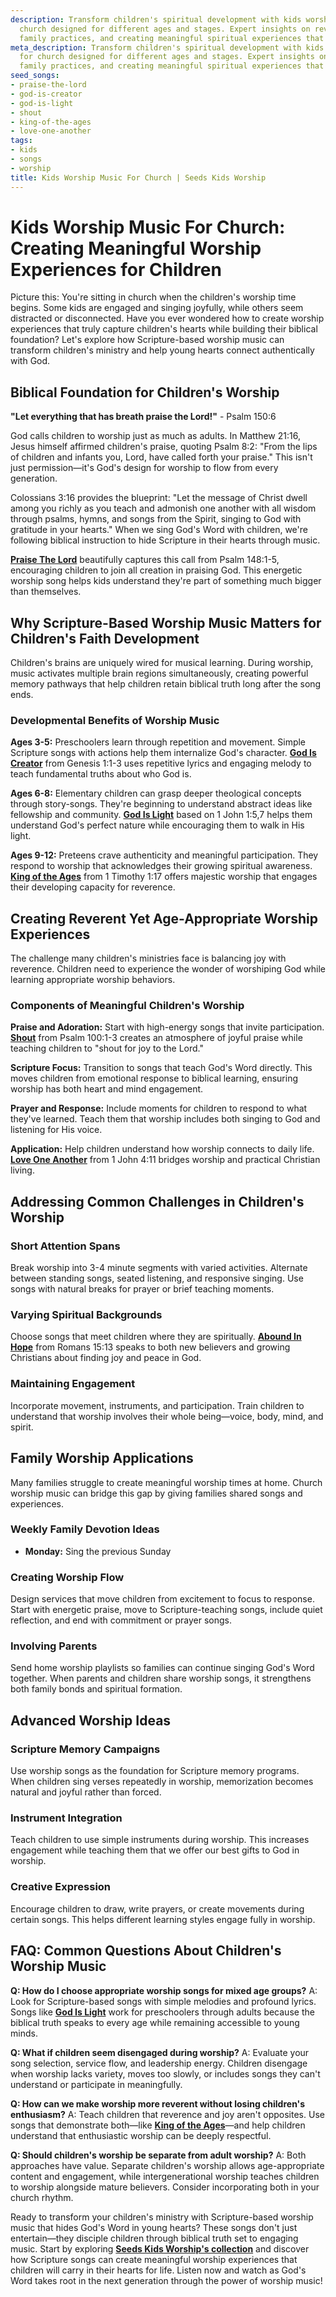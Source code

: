 ```yaml
---
description: Transform children's spiritual development with kids worship music for
  church designed for different ages and stages. Expert insights on reverent worship,
  family practices, and creating meaningful spiritual experiences that last a lifetime.
meta_description: Transform children's spiritual development with kids worship music
  for church designed for different ages and stages. Expert insights on reverent worship,
  family practices, and creating meaningful spiritual experiences that last a lifetime.
seed_songs:
- praise-the-lord
- god-is-creator
- god-is-light
- shout
- king-of-the-ages
- love-one-another
tags:
- kids
- songs
- worship
title: Kids Worship Music For Church | Seeds Kids Worship
---
```

# Kids Worship Music For Church: Creating Meaningful Worship Experiences for Children

Picture this: You're sitting in church when the children's worship time begins. Some kids are engaged and singing joyfully, while others seem distracted or disconnected. Have you ever wondered how to create worship experiences that truly capture children's hearts while building their biblical foundation? Let's explore how Scripture-based worship music can transform children's ministry and help young hearts connect authentically with God.

## Biblical Foundation for Children's Worship

**"Let everything that has breath praise the Lord!"** - Psalm 150:6

God calls children to worship just as much as adults. In Matthew 21:16, Jesus himself affirmed children's praise, quoting Psalm 8:2: "From the lips of children and infants you, Lord, have called forth your praise." This isn't just permission—it's God's design for worship to flow from every generation.

Colossians 3:16 provides the blueprint: "Let the message of Christ dwell among you richly as you teach and admonish one another with all wisdom through psalms, hymns, and songs from the Spirit, singing to God with gratitude in your hearts." When we sing God's Word with children, we're following biblical instruction to hide Scripture in their hearts through music.

**[Praise The Lord](https://seedskidsworship.com/product/praise-the-lord-psalm-1451-5/)** beautifully captures this call from Psalm 148:1-5, encouraging children to join all creation in praising God. This energetic worship song helps kids understand they're part of something much bigger than themselves.

## Why Scripture-Based Worship Music Matters for Children's Faith Development

Children's brains are uniquely wired for musical learning. During worship, music activates multiple brain regions simultaneously, creating powerful memory pathways that help children retain biblical truth long after the song ends.

### Developmental Benefits of Worship Music

**Ages 3-5:** Preschoolers learn through repetition and movement. Simple Scripture songs with actions help them internalize God's character. **[God Is Creator](https://seedskidsworship.com/product/god-is-creator-genesis-11-3-2/)** from Genesis 1:1-3 uses repetitive lyrics and engaging melody to teach fundamental truths about who God is.

**Ages 6-8:** Elementary children can grasp deeper theological concepts through story-songs. They're beginning to understand abstract ideas like fellowship and community. **[God Is Light](https://seedskidsworship.com/product/god-is-light-1-john-15-7/)** based on 1 John 1:5,7 helps them understand God's perfect nature while encouraging them to walk in His light.

**Ages 9-12:** Preteens crave authenticity and meaningful participation. They respond to worship that acknowledges their growing spiritual awareness. **[King of the Ages](https://seedskidsworship.com/product/king-of-the-ages-1-timothy-117/)** from 1 Timothy 1:17 offers majestic worship that engages their developing capacity for reverence.

## Creating Reverent Yet Age-Appropriate Worship Experiences

The challenge many children's ministries face is balancing joy with reverence. Children need to experience the wonder of worshiping God while learning appropriate worship behaviors.

### Components of Meaningful Children's Worship

**Praise and Adoration:** Start with high-energy songs that invite participation. **[Shout](https://seedskidsworship.com/product/shout-psalm-1001-3/)** from Psalm 100:1-3 creates an atmosphere of joyful praise while teaching children to "shout for joy to the Lord."

**Scripture Focus:** Transition to songs that teach God's Word directly. This moves children from emotional response to biblical learning, ensuring worship has both heart and mind engagement.

**Prayer and Response:** Include moments for children to respond to what they've learned. Teach them that worship includes both singing to God and listening for His voice.

**Application:** Help children understand how worship connects to daily life. **[Love One Another](https://seedskidsworship.com/product/love-one-another-1-john-411/)** from 1 John 4:11 bridges worship and practical Christian living.

## Addressing Common Challenges in Children's Worship

### Short Attention Spans
Break worship into 3-4 minute segments with varied activities. Alternate between standing songs, seated listening, and responsive singing. Use songs with natural breaks for prayer or brief teaching moments.

### Varying Spiritual Backgrounds
Choose songs that meet children where they are spiritually. **[Abound In Hope](https://seedskidsworship.com/product/abound-in-hope-romans-1513/)** from Romans 15:13 speaks to both new believers and growing Christians about finding joy and peace in God.

### Maintaining Engagement
Incorporate movement, instruments, and participation. Train children to understand that worship involves their whole being—voice, body, mind, and spirit.

## Family Worship Applications

Many families struggle to create meaningful worship times at home. Church worship music can bridge this gap by giving families shared songs and experiences.

### Weekly Family Devotion Ideas
- **Monday:** Sing the previous Sunday

### Creating Worship Flow
Design services that move children from excitement to focus to response. Start with energetic praise, move to Scripture-teaching songs, include quiet reflection, and end with commitment or prayer songs.

### Involving Parents
Send home worship playlists so families can continue singing God's Word together. When parents and children share worship songs, it strengthens both family bonds and spiritual formation.

## Advanced Worship Ideas

### Scripture Memory Campaigns
Use worship songs as the foundation for Scripture memory programs. When children sing verses repeatedly in worship, memorization becomes natural and joyful rather than forced.

### Instrument Integration
Teach children to use simple instruments during worship. This increases engagement while teaching them that we offer our best gifts to God in worship.

### Creative Expression
Encourage children to draw, write prayers, or create movements during certain songs. This helps different learning styles engage fully in worship.

## FAQ: Common Questions About Children's Worship Music

**Q: How do I choose appropriate worship songs for mixed age groups?**
A: Look for Scripture-based songs with simple melodies and profound lyrics. Songs like **[God Is Light](https://seedskidsworship.com/product/god-is-light-1-john-15-7/)** work for preschoolers through adults because the biblical truth speaks to every age while remaining accessible to young minds.

**Q: What if children seem disengaged during worship?**
A: Evaluate your song selection, service flow, and leadership energy. Children disengage when worship lacks variety, moves too slowly, or includes songs they can't understand or participate in meaningfully.

**Q: How can we make worship more reverent without losing children's enthusiasm?**
A: Teach children that reverence and joy aren't opposites. Use songs that demonstrate both—like **[King of the Ages](https://seedskidsworship.com/product/king-of-the-ages-1-timothy-117/)**—and help children understand that enthusiastic worship can be deeply respectful.

**Q: Should children's worship be separate from adult worship?**
A: Both approaches have value. Separate children's worship allows age-appropriate content and engagement, while intergenerational worship teaches children to worship alongside mature believers. Consider incorporating both in your church rhythm.

Ready to transform your children's ministry with Scripture-based worship music that hides God's Word in young hearts? These songs don't just entertain—they disciple children through biblical truth set to engaging music. Start by exploring **[Seeds Kids Worship's collection](https://seedskidsworship.com/)** and discover how Scripture songs can create meaningful worship experiences that children will carry in their hearts for life. Listen now and watch as God's Word takes root in the next generation through the power of worship music!

<script type="application/ld+json">
{
  "@context": "https://schema.org",
  "@type": "Article",
  "headline": "Kids Worship Music For Church",
  "author": {
    "@type": "Organization",
    "name": "Seeds Kids Worship"
  },
  "publisher": {
    "@type": "Organization",
    "name": "Seeds Kids Worship",
    "logo": {
      "@type": "ImageObject",
      "url": "https://seedskidsworship.com/logo.png"
    }
  },
  "datePublished": "2025-09-05T15:23:56.843690",
  "dateModified": "2025-09-05T15:23:56.843714",
  "description": "Transform children's spiritual development with kids worship music for church designed for different ages and stages. Expert insights on reverent worship, famil",
  "mainEntityOfPage": {
    "@type": "WebPage",
    "@id": "https://seedskidsworship.com/activities/kids-worship-music-for-church/"
  }
}
</script>

<script type="application/ld+json">
{
  "@context": "https://schema.org",
  "@type": "Product",
  "name": "Praise The Lord",
  "description": "Joyful praise song encouraging all creation to praise the Lord from Psalm 148:1-5",
  "url": "https://seedskidsworship.com/product/praise-the-lord-psalm-1451-5/",
  "brand": {
    "@type": "Brand",
    "name": "Seeds Kids Worship"
  },
  "category": "Children's Christian Music",
  "album": "Seeds of Praise"
}
</script>

<script type="application/ld+json">
{
  "@context": "https://schema.org",
  "@type": "Product",
  "name": "God Is Creator",
  "description": "Using Genesis 1:1-3, this song affirms that God is the Creator, whose Spirit moved over the waters and whose word brought light into the world.",
  "url": "https://seedskidsworship.com/product/god-is-creator-genesis-11-3-2/",
  "brand": {
    "@type": "Brand",
    "name": "Seeds Kids Worship"
  },
  "category": "
